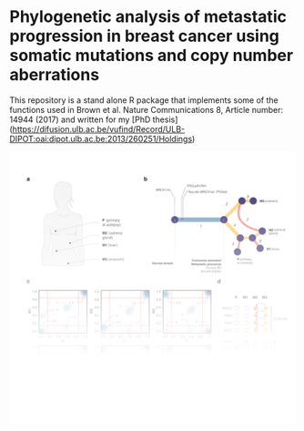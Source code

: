 # Phylogenetic analysis of metastatic progression in breast cancer using somatic mutations and copy number aberrations

This repository is a stand alone R package that implements some of the functions used in Brown et al. Nature Communications 8, Article number: 14944 (2017) and written for my [PhD thesis] (https://difusion.ulb.ac.be/vufind/Record/ULB-DIPOT:oai:dipot.ulb.ac.be:2013/260251/Holdings)

![Front page](https://github.com/ndbrown6/CNtu/blob/master/ext/CNtu.png)

